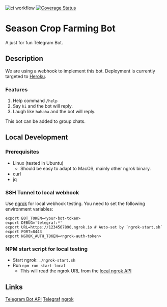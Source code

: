 ![ci workflow](https://github.com/manedev79/season-crop-farming-bot/actions/workflows/ci.yml/badge.svg)
[![Coverage Status](https://coveralls.io/repos/github/manedev79/season-crop-farming-bot/badge.svg?branch=main)](https://coveralls.io/github/manedev79/season-crop-farming-bot?branch=main)

# Season Crop Farming Bot

A just for fun Telegram Bot.

## Description

We are using a webhook to implement this bot. Deployment is currently targeted to [Heroku](https://heroku.com).

### Features

1. Help command `/help`
2. Say `hi` and the bot will reply.
3. Laugh like `hahaha` and the bot will reply.

This bot can be added to group chats.

## Local Development

### Prerequisites

* Linux (tested in Ubuntu)
    * Should be easy to adapt to MacOS, mainly other ngrok binary.
* curl
* jq

### SSH Tunnel to local webhook

Use [ngrok](https://ngrok.com) for local webhook testing. 
You need to set the following environment variables:

```
export BOT_TOKEN=<your-bot-token>
export DEBUG='telegraf:*'
export URL=https://1234567890.ngrok.io # Auto-set by `ngrok-start.sh`
export PORT=8443
export NGROK_AUTH_TOKEN=<ngrok-auth-token>
```

### NPM start script for local testing

* Start ngrok: `./ngrok-start.sh`
* Run `npm run start-local`
    * This will read the ngrok URL from the [local ngrok API](http://localhost:4040)

## Links

[Telegram Bot API](https://core.telegram.org/bots/api)
[Telegraf](https://github.com/telegraf)
[ngrok](https://ngrok.com)